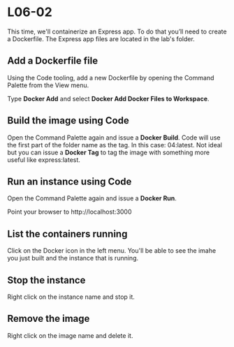 # L06-02

This time, we'll containerize an Express app.  To do that you’ll need to create a Dockerfile.  The Express app files are located in the lab's folder.

## Add a Dockerfile file

Using the Code tooling, add a new Dockerfile by opening the Command Palette from the View menu.

Type **Docker Add** and select **Docker Add Docker Files to Workspace**.

## Build the image using Code

Open the Command Palette again and issue a **Docker Build**. Code will use the first part of the folder name as the tag. In this case: 04:latest.  Not ideal but you can issue a **Docker Tag** to tag the image with something more useful like express:latest.

## Run an instance using Code

Open the Command Palette again and issue a **Docker Run**.

Point your browser to http://localhost:3000

## List the containers running

Click on the Docker icon in the left menu.  You'll be able to see the imahe you just built and the instance that is running.

## Stop the instance

Right click on the instance name and stop it.

## Remove the image

Right click on the image name and delete it.